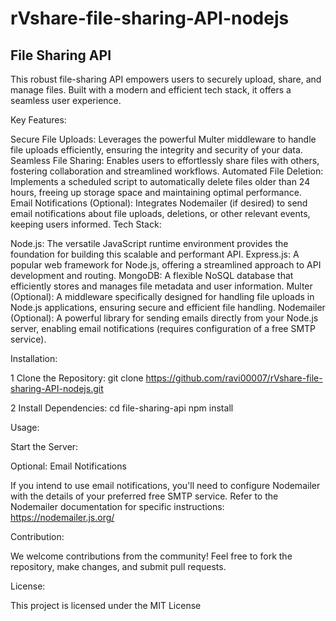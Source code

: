 # rVshare-file-sharing-API-nodejs
## File Sharing API

This robust file-sharing API empowers users to securely upload, share, and manage files. Built with a modern and efficient tech stack, it offers a seamless user experience.

Key Features:

Secure File Uploads: Leverages the powerful Multer middleware to handle file uploads efficiently, ensuring the integrity and security of your data.
Seamless File Sharing: Enables users to effortlessly share files with others, fostering collaboration and streamlined workflows.
Automated File Deletion: Implements a scheduled script to automatically delete files older than 24 hours, freeing up storage space and maintaining optimal performance.
Email Notifications (Optional): Integrates Nodemailer (if desired) to send email notifications about file uploads, deletions, or other relevant events, keeping users informed.
Tech Stack:

Node.js: The versatile JavaScript runtime environment provides the foundation for building this scalable and performant API.
Express.js: A popular web framework for Node.js, offering a streamlined approach to API development and routing.
MongoDB: A flexible NoSQL database that efficiently stores and manages file metadata and user information.
Multer (Optional): A middleware specifically designed for handling file uploads in Node.js applications, ensuring secure and efficient file handling.
Nodemailer (Optional): A powerful library for sending emails directly from your Node.js server, enabling email notifications (requires configuration of a free SMTP service).

Installation:

1 Clone the Repository:
git clone https://github.com/ravi00007/rVshare-file-sharing-API-nodejs.git

2 Install Dependencies:
cd file-sharing-api
npm install


Usage:

Start the Server:


Optional: Email Notifications

If you intend to use email notifications, you'll need to configure Nodemailer with the details of your preferred free SMTP service. Refer to the Nodemailer documentation for specific instructions: https://nodemailer.js.org/

Contribution:

We welcome contributions from the community! Feel free to fork the repository, make changes, and submit pull requests.

License:

This project is licensed under the MIT License


